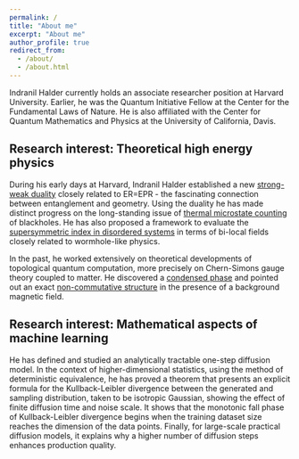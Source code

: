 ```yaml
---
permalink: /
title: "About me"
excerpt: "About me"
author_profile: true
redirect_from: 
  - /about/
  - /about.html
---
```


Indranil Halder currently holds an associate researcher position at Harvard University. Earlier, he was the Quantum Initiative Fellow at the Center for the Fundamental Laws of Nature. He is also affiliated with the Center for Quantum Mathematics and Physics at the University of California, Davis. 


## Research interest: Theoretical high energy physics

During his early days at Harvard, Indranil Halder established a new [strong-weak duality](https://link.springer.com/article/10.1007/JHEP07(2023)049) closely related to ER=EPR - the fascinating connection between entanglement and geometry. Using the duality he has made distinct progress on the long-standing issue of [thermal microstate counting](https://link.springer.com/article/10.1007/JHEP05(2024)136) of blackholes. He has also proposed a framework to evaluate the [supersymmetric index in disordered systems](https://arxiv.org/abs/2504.05379) in terms of bi-local fields closely related to wormhole-like physics.

In the past, he worked extensively on theoretical developments of topological quantum computation, more precisely on Chern-Simons gauge theory coupled to matter. He discovered a [condensed phase](https://link.springer.com/article/10.1007/JHEP11(2018)177) and pointed out an exact [non-commutative structure](https://link.springer.com/article/10.1007/JHEP11(2019)089) in the presence of a background magnetic field. 


## Research interest: Mathematical aspects of machine learning 

He has defined and studied an analytically tractable one-step diffusion model. In the context of higher-dimensional statistics, using the method of deterministic equivalence, he has proved a theorem that presents an explicit formula for the Kullback-Leibler divergence between the generated and sampling distribution, taken to be isotropic Gaussian, showing the effect of finite diffusion time and noise scale. It shows that the monotonic fall phase of Kullback-Leibler divergence begins when the training dataset size reaches the dimension of the data points. Finally, for large-scale practical diffusion models, it explains why a higher number of diffusion steps enhances production quality. 
